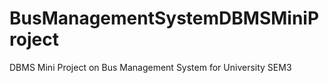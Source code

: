 # BusManagementSystemDBMSMiniProject
DBMS Mini Project on Bus Management System for University SEM3
